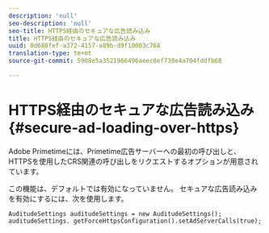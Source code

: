 ```yaml
---
description: 'null'
seo-description: 'null'
seo-title: HTTPS経由のセキュアな広告読み込み
title: HTTPS経由のセキュアな広告読み込み
uuid: 0d680fef-a372-4157-a89b-d9f10003c768
translation-type: tm+mt
source-git-commit: 5908e5a3521966496aeec0ef730e4a704fddfb68

---
```



# HTTPS経由のセキュアな広告読み込み{#secure-ad-loading-over-https}

Adobe Primetimeには、Primetime広告サーバーへの最初の呼び出しと、HTTPSを使用したCRS関連の呼び出しをリクエストするオプションが用意されています。

この機能は、デフォルトでは有効になっていません。 セキュアな広告読み込みを有効にするには、次を使用します。

```
AuditudeSettings auditudeSettings = new AuditudeSettings(); 
auditudeSettings. getForceHttpsConfiguration().setAdServerCalls(true);
```

